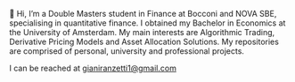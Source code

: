 👋 Hi, I’m a Double Masters student in Finance at Bocconi and NOVA SBE, specialising in quantitative finance. I obtained my Bachelor in Economics at the University of Amsterdam. My main interests are Algorithmic Trading, Derivative Pricing Models and Asset Allocation Solutions. My repositories are comprised of personal, university and professional projects.

I can be reached at gianiranzetti1@gmail.com
